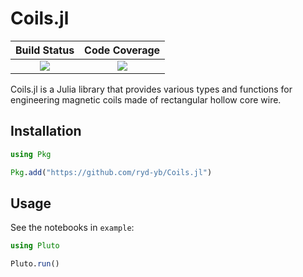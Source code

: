 # Coils.jl

| **Build Status**                          | **Code Coverage**               |
|:-----------------------------------------:|:-------------------------------:|
| [![][CI-img]][CI-url] | [![][codecov-img]][codecov-url] |

Coils.jl is a Julia library that provides various types and functions for engineering magnetic coils made of rectangular hollow core wire.

## Installation

```julia
using Pkg

Pkg.add("https://github.com/ryd-yb/Coils.jl")
```

## Usage

See the notebooks in `example`:

```julia
using Pluto

Pluto.run()
```


[CI-img]: https://github.com/ryd-yb/Coils.jl/actions/workflows/ci.yml/badge.svg
[CI-url]: https://github.com/ryd-yb/Coils.jl/actions/workflows/ci.yml

[codecov-img]:  https://codecov.io/gh/ryd-yb/Coils.jl/branch/main/graph/badge.svg?token=CNF55N4HDZ
[codecov-url]: https://codecov.io/gh/ryd-yb/Coils.jl
